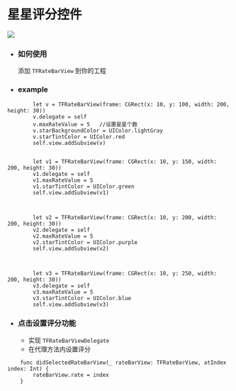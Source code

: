 # 星星评分控件
![](https://github.com/cocoawork/TFReateStarBarView/raw/master/QQ20170706-092408.gif)  
* ### 如何使用
  添加 ``TFRateBarView`` 到你的工程
* ### example 
```
        let v = TFRateBarView(frame: CGRect(x: 10, y: 100, width: 200, height: 30))
        v.delegate = self
        v.maxRateValue = 5   //设置星星个数
        v.starBackgroundColor = UIColor.lightGray
        v.starTintColor = UIColor.red
        self.view.addSubview(v)
    
        
        let v1 = TFRateBarView(frame: CGRect(x: 10, y: 150, width: 200, height: 30))
        v1.delegate = self
        v1.maxRateValue = 5
        v1.starTintColor = UIColor.green
        self.view.addSubview(v1)
        
        
        
        let v2 = TFRateBarView(frame: CGRect(x: 10, y: 200, width: 200, height: 30))
        v2.delegate = self
        v2.maxRateValue = 5
        v2.starTintColor = UIColor.purple
        self.view.addSubview(v2)
        
        
        
        let v3 = TFRateBarView(frame: CGRect(x: 10, y: 250, width: 200, height: 30))
        v3.delegate = self
        v3.maxRateValue = 5
        v3.starTintColor = UIColor.blue
        self.view.addSubview(v3)
```
* ### 点击设置评分功能
  * 实现 ``TFRateBarViewDelegate``
  * 在代理方法内设置评分
```
    func didSelectedRateBarView(_ rateBarView: TFRateBarView, atIndex index: Int) {
        rateBarView.rate = index
    }
```
